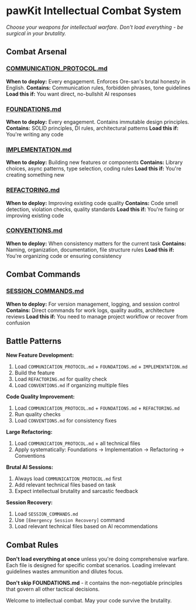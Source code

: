 # pawKit Intellectual Combat System

*Choose your weapons for intellectual warfare. Don't load everything - be surgical in your brutality.*

## Combat Arsenal

### [COMMUNICATION_PROTOCOL.md](COMMUNICATION_PROTOCOL.md)
**When to deploy:** Every engagement. Enforces Ore-san's brutal honesty in English.
**Contains:** Communication rules, forbidden phrases, tone guidelines
**Load this if:** You want direct, no-bullshit AI responses

### [FOUNDATIONS.md](FOUNDATIONS.md)
**When to deploy:** Every engagement. Contains immutable design principles.
**Contains:** SOLID principles, DI rules, architectural patterns
**Load this if:** You're writing any code

### [IMPLEMENTATION.md](IMPLEMENTATION.md)
**When to deploy:** Building new features or components
**Contains:** Library choices, async patterns, type selection, coding rules
**Load this if:** You're creating something new

### [REFACTORING.md](REFACTORING.md)
**When to deploy:** Improving existing code quality
**Contains:** Code smell detection, violation checks, quality standards
**Load this if:** You're fixing or improving existing code

### [CONVENTIONS.md](CONVENTIONS.md)
**When to deploy:** When consistency matters for the current task
**Contains:** Naming, organization, documentation, file structure rules
**Load this if:** You're organizing code or ensuring consistency

## Combat Commands

### [SESSION_COMMANDS.md](SESSION_COMMANDS.md)
**When to deploy:** For version management, logging, and session control
**Contains:** Direct commands for work logs, quality audits, architecture reviews
**Load this if:** You need to manage project workflow or recover from confusion

## Battle Patterns

**New Feature Development:**
1. Load `COMMUNICATION_PROTOCOL.md` + `FOUNDATIONS.md` + `IMPLEMENTATION.md`
2. Build the feature
3. Load `REFACTORING.md` for quality check
4. Load `CONVENTIONS.md` if organizing multiple files

**Code Quality Improvement:**
1. Load `COMMUNICATION_PROTOCOL.md` + `FOUNDATIONS.md` + `REFACTORING.md`
2. Run quality checks
3. Load `CONVENTIONS.md` for consistency fixes

**Large Refactoring:**
1. Load `COMMUNICATION_PROTOCOL.md` + all technical files
2. Apply systematically: Foundations → Implementation → Refactoring → Conventions

**Brutal AI Sessions:**
1. Always load `COMMUNICATION_PROTOCOL.md` first
2. Add relevant technical files based on task
3. Expect intellectual brutality and sarcastic feedback

**Session Recovery:**
1. Load `SESSION_COMMANDS.md`
2. Use `[Emergency Session Recovery]` command
3. Load relevant technical files based on AI recommendations

## Combat Rules

**Don't load everything at once** unless you're doing comprehensive warfare. Each file is designed for specific combat scenarios. Loading irrelevant guidelines wastes ammunition and dilutes focus.

**Don't skip FOUNDATIONS.md** - it contains the non-negotiable principles that govern all other tactical decisions.

Welcome to intellectual combat. May your code survive the brutality.